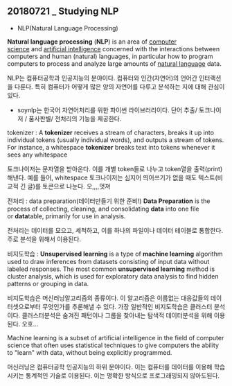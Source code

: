 ## 20180721 _ Studying NLP

- NLP(Natural Language Processing)

**Natural language processing** (**NLP**) is an area of [computer science](https://en.wikipedia.org/wiki/Computer_science) and [artificial intelligence](https://en.wikipedia.org/wiki/Artificial_intelligence) concerned with the interactions between computers and human (natural) languages, in particular how to program computers to process and analyze large amounts of [natural language](https://en.wikipedia.org/wiki/Natural_language) data. 



NLP는 컴퓨터공학과 인공지능의 분야이다. 컴퓨터와 인간(자연어)의 언어간 인터랙션을 다룬다. 특히 컴퓨터가 어떻게 많은 양의 자연어를 다루고 분석하는 지에 대해 관심이 있다. 



- soynlp는 한국어 자연어처리를 위한 파이썬 라이브러리이다. 단어 추출/ 토크나이저 / 품사판별/ 전처리의 기능을 제공한다.

tokenizer : A **tokenizer** receives a stream of characters, breaks it up into individual tokens (usually individual words), and outputs a stream of tokens. For instance, a whitespace **tokenizer** breaks text into tokens whenever it sees any whitespace 

토크나이저는 문자열을 받아온다. 이를 개별 token들로 나누고 token열을 출력(print)해낸다. 예를 들어, whitespace 토크나이저는 심지어 띄어쓰기가 없을 때도 텍스트(비교적 긴 글)를 토큰으로 나눈다.  오,,,,멋져

전처리 : data preparation(데이터만들기 위한 준비!)  **Data Preparation** is the process of collecting, cleaning, and consolidating **data** into one file or **data**table, primarily for use in analysis. 

전처리는 데이터를 모으고, 세척하고, 이를 하나의 파일이나 데이터 테이블로 통합한다. 주로 분석을 위해서 이용된다. 



비지도학습 : **Unsupervised learning** is a type of **machine learning** algorithm used to draw inferences from datasets consisting of input data without labeled responses. The most common **unsupervised learning** method is cluster analysis, which is used for exploratory data analysis to find hidden patterns or grouping in data. 

비지도학습은 머신러닝알고리즘의 종류이다. 이 알고리즘은 이름없는 대응값들의 데이터셋으로부터 무엇인가를 추론해낼 수 있다. 가장 일반적인 비지도학습은 클러스터 분석이다. 클러스터분석은 숨겨진 패턴이나 그룹을 찾아내는 탐색적 데이터분석을 위해 이용된다. 오호...



Machine learning is a subset of artificial intelligence in the field of computer science that often uses statistical techniques to give computers the ability to "learn" with data, without being explicitly programmed. 



머신러닝은 컴퓨터공학 인공지능의 하위 분야이다. 이는 컴퓨터를 데이터를 이용해 학습시키는 통계적인 기술로 이용된다. 이는 명확한 방식으로 프로그래밍되지 않아도된다. 



